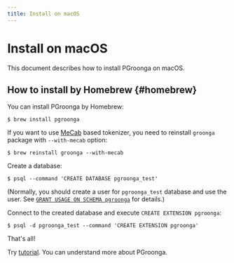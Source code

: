 ```yaml
---
title: Install on macOS
---
```


# Install on macOS

This document describes how to install PGroonga on macOS.

## How to install by Homebrew {#homebrew}

You can install PGroonga by Homebrew:

```console
$ brew install pgroonga
```

If you want to use [MeCab](http://taku910.github.io/mecab/) based tokenizer, you need to reinstall `groonga` package with `--with-mecab` option:

```console
$ brew reinstall groonga --with-mecab
```

Create a database:

```console
$ psql --command 'CREATE DATABASE pgroonga_test'
```

(Normally, you should create a user for `pgroonga_test` database and use the user. See [`GRANT USAGE ON SCHEMA pgroonga`](../reference/grant-usage-on-schema-pgroonga.html) for details.)

Connect to the created database and execute `CREATE EXTENSION pgroonga`:

```console
$ psql -d pgroonga_test --command 'CREATE EXTENSION pgroonga'
```

That's all!

Try [tutorial](../tutorial/). You can understand more about PGroonga.
